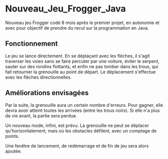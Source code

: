 # Nouveau_Jeu_Frogger_Java

Nouveau jeu Frogger codé 8 mois après le premier projet, en autonomie et avec pour objectif de prendre du recul sur la programmation en Java. 


## Fonctionnement 

Le jeu se lance directement. En se déplaçant avec les flèches, il s'agit traverser les voies sans se faire percuter par une voiture, éviter le serpent, sauter sur des rondins flottants, et enfin ne pas tomber dans les trous, qui fait retourner la grenouille au point de départ. 
Le déplacement s'effectue avec les flèches directionnelles. 


## Améliorations envisagées

Par la suite, la grenouille aura un certain nombre d'erreurs. Pour gagner, elle devra avoir atteint toutes les arrivées (entre les trous noirs). Si elle n'a plus de vie avant, la partie sera perdue. 




Un nouveau mode, infini, est prévu. 
La grenouille ne peut se déplacer qu'horizontalement, mais où les obstacles défilent, avec un comptage de points. 

Une fenêtre de lancement, de redémarrage et de fin de jeu sera alors ajoutée. 
